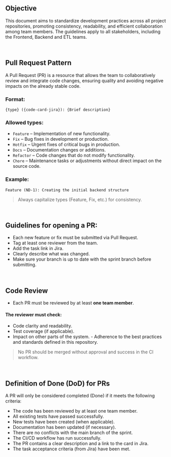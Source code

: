 ## Objective

This document aims to standardize development practices across all project repositories, promoting consistency, readability, and efficient collaboration among team members. The guidelines apply to all stakeholders, including the Frontend, Backend and ETL teams.

<br>

## Pull Request Pattern

A Pull Request (PR) is a resource that allows the team to collaboratively review and integrate code changes, ensuring quality and avoiding negative impacts on the already stable code.

### Format:

```shell
{type} ({code-card-jira}): {Brief description}
```

### Allowed types:

- `Feature` – Implementation of new functionality.
- `Fix` – Bug fixes in development or production.
- `Hotfix` – Urgent fixes of critical bugs in production.
- `Docs` – Documentation changes or additions.
- `Refactor` – Code changes that do not modify functionality.
- `Chore` – Maintenance tasks or adjustments without direct impact on the source code.

### Example:

```shell
Feature (ND-1): Creating the initial backend structure
```

> Always capitalize types (Feature, Fix, etc.) for consistency.

<br>

## Guidelines for opening a PR:

- Each new feature or fix must be submitted via Pull Request.
- Tag at least one reviewer from the team.
- Add the task link in Jira.
- Clearly describe what was changed.
- Make sure your branch is up to date with the sprint branch before submitting.

<br>

## Code Review

- Each PR must be reviewed by at least **one team member**.

#### The reviewer must check:

- Code clarity and readability.
- Test coverage (if applicable).
- Impact on other parts of the system. - Adherence to the best practices and standards defined in this repository.

> No PR should be merged without approval and success in the CI workflow.

<br>

## Definition of Done (DoD) for PRs

A PR will only be considered completed (Done) if it meets the following criteria:

- The code has been reviewed by at least one team member.
- All existing tests have passed successfully.
- New tests have been created (when applicable).
- Documentation has been updated (if necessary).
- There are no conflicts with the main branch of the sprint.
- The CI/CD workflow has run successfully.
- The PR contains a clear description and a link to the card in Jira.
- The task acceptance criteria (from Jira) have been met.
